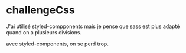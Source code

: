 # challengeCss
J'ai utilisé styled-compponents mais je pense que sass est plus adapté quand on a plusieurs divisions. 

avec styled-components, on se perd trop. 
